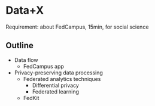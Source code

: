 # Data+X

Requirement: about FedCampus, 15min, for social science

## Outline

- Data flow
    - FedCampus app
- Privacy-preserving data processing
    - Federated analytics techniques
        - Differential privacy
        - Federated learning
    - FedKit
